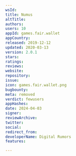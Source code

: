 ```yaml
---
wsId: 
title: Numus
altTitle: 
authors: 
users: 10
appId: games.fair.wallet
appCountry: 
released: 2019-12-12
updated: 2020-03-13
version: 2.0.1
stars: 
ratings: 
reviews: 
website: 
repository: 
issue: 
icon: games.fair.wallet.png
bugbounty: 
meta: removed
verdict: fewusers
appHashes: 
date: 2024-04-03
signer: 
reviewArchive: 
twitter: 
social: 
redirect_from: 
developerName: Digital Rumors
features: 

---
```


